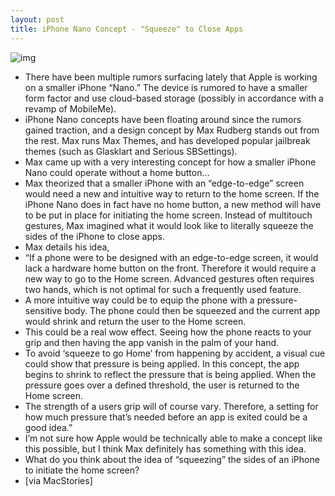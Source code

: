 ```yaml
---
layout: post
title: iPhone Nano Concept - "Squeeze" to Close Apps
---
```

![img](http://media.idownloadblog.com/wp-content/uploads/2011/02/iPhone-Nano-Squeeze-e1297906416973.png)
* There have been multiple rumors surfacing lately that Apple is working on a smaller iPhone “Nano.” The device is rumored to have a smaller form factor and use cloud-based storage (possibly in accordance with a revamp of MobileMe).
* iPhone Nano concepts have been floating around since the rumors gained traction, and a design concept by Max Rudberg stands out from the rest. Max runs Max Themes, and has developed popular jailbreak themes (such as Glasklart and Serious SBSettings).
* Max came up with a very interesting concept for how a smaller iPhone Nano could operate without a home button…
* Max theorized that a smaller iPhone with an “edge-to-edge” screen would need a new and intuitive way to return to the home screen. If the iPhone Nano does in fact have no home button, a new method will have to be put in place for initiating the home screen. Instead of multitouch gestures, Max imagined what it would look like to literally squeeze the sides of the iPhone to close apps.
* Max details his idea,
* “If a phone were to be designed with an edge-to-edge screen, it would lack a hardware home button on the front. Therefore it would require a new way to go to the Home screen. Advanced gestures often requires two hands, which is not optimal for such a frequently used feature.
* A more intuitive way could be to equip the phone with a pressure-sensitive body. The phone could then be squeezed and the current app would shrink and return the user to the Home screen.
* This could be a real wow effect. Seeing how the phone reacts to your grip and then having the app vanish in the palm of your hand.
* To avoid ‘squeeze to go Home’ from happening by accident, a visual cue could show that pressure is being applied. In this concept, the app begins to shrink to reflect the pressure that is being applied. When the pressure goes over a defined threshold, the user is returned to the Home screen.
* The strength of a users grip will of course vary. Therefore, a setting for how much pressure that’s needed before an app is exited could be a good idea.”
* I’m not sure how Apple would be technically able to make a concept like this possible, but I think Max definitely has something with this idea.
* What do you think about the idea of “squeezing” the sides of an iPhone to initiate the home screen?
* [via MacStories]

